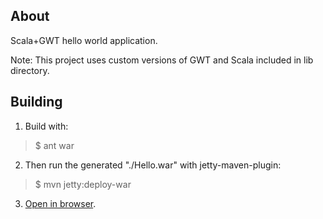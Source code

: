 ## About

Scala+GWT hello world application.

Note: This project uses custom versions of GWT and Scala included in lib directory.

## Building

1. Build with:
>    $ ant war
>
2. Then run the generated "./Hello.war" with jetty-maven-plugin:
>    $ mvn jetty:deploy-war
>
3. [Open in browser](http://127.0.0.1:8080/).
